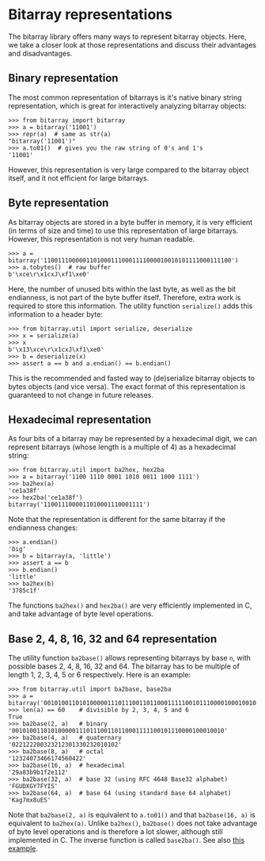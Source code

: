 Bitarray representations
========================

The bitarray library offers many ways to represent bitarray objects.
Here, we take a closer look at those representations and discuss their
advantages and disadvantages.


Binary representation
---------------------

The most common representation of bitarrays is it's native binary string
representation, which is great for interactively analyzing bitarray objects:

    >>> from bitarray import bitarray
    >>> a = bitarray('11001')
    >>> repr(a)  # same as str(a)
    "bitarray('11001')"
    >>> a.to01()  # gives you the raw string of 0's and 1's
    '11001'

However, this representation is very large compared to the bitarray object
itself, and it not efficient for large bitarrays.


Byte representation
-------------------

As bitarray objects are stored in a byte buffer in memory, it is very
efficient (in terms of size and time) to use this representation of large
bitarrays.  However, this representation is not very human readable.

    >>> a = bitarray('11001110000011010001110001111000010010101111000111100')
    >>> a.tobytes()  # raw buffer
    b'\xce\r\x1cxJ\xf1\xe0'

Here, the number of unused bits within the last byte, as well as the bit
endianness, is not part of the byte buffer itself.  Therefore, extra work
is required to store this information.  The utility function `serialize()`
adds this information to a header byte:

    >>> from bitarray.util import serialize, deserialize
    >>> x = serialize(a)
    >>> x
    b'\x13\xce\r\x1cxJ\xf1\xe0'
    >>> b = deserialize(x)
    >>> assert a == b and a.endian() == b.endian()

This is the recommended and fasted way to (de)serialize bitarray objects
to bytes objects (and vice versa).  The exact format of this representation
is guaranteed to not change in future releases.


Hexadecimal representation
--------------------------

As four bits of a bitarray may be represented by a hexadecimal digit,
we can represent bitarrays (whose length is a multiple of 4) as a hexadecimal
string:

    >>> from bitarray.util import ba2hex, hex2ba
    >>> a = bitarray('1100 1110 0001 1010 0011 1000 1111')
    >>> ba2hex(a)
    'ce1a38f'
    >>> hex2ba('ce1a38f')
    bitarray('1100111000011010001110001111')

Note that the representation is different for the same bitarray if the
endianness changes:

    >>> a.endian()
    'big'
    >>> b = bitarray(a, 'little')
    >>> assert a == b
    >>> b.endian()
    'little'
    >>> ba2hex(b)
    '3785c1f'

The functions `ba2hex()` and `hex2ba()` are very efficiently implemented in C,
and take advantage of byte level operations.


Base 2, 4, 8, 16, 32 and 64 representation
------------------------------------------

The utility function `ba2base()` allows representing bitarrays by
base `n`, with possible bases 2, 4, 8, 16, 32 and 64.
The bitarray has to be multiple of length 1, 2, 3, 4, 5 or 6 respectively.
Here is an example:

    >>> from bitarray.util import ba2base, base2ba
    >>> a = bitarray('001010011010100000111011100110110001111100101110000100010010')
    >>> len(a) == 60    # divisible by 2, 3, 4, 5 and 6
    True
    >>> ba2base(2, a)   # binary
    '001010011010100000111011100110110001111100101110000100010010'
    >>> ba2base(4, a)   # quaternary
    '022122200323212301330232010102'
    >>> ba2base(8, a)   # octal
    '12324073466174560422'
    >>> ba2base(16, a)  # hexadecimal
    '29a83b9b1f2e112'
    >>> ba2base(32, a)  # base 32 (using RFC 4648 Base32 alphabet)
    'FGUDXGY7FYIS'
    >>> ba2base(64, a)  # base 64 (using standard base 64 alphabet)
    'Kag7mx8uES'

Note that `ba2base(2, a)` is equivalent to `a.to01()` and
that `ba2base(16, a)` is equivalent to `ba2hex(a)`.
Unlike `ba2hex()`, `ba2base()` does not take advantage of byte level
operations and is therefore a lot slower, although still implemented in C.
The inverse function is called `base2ba()`.
See also [this example](base-n.py).
